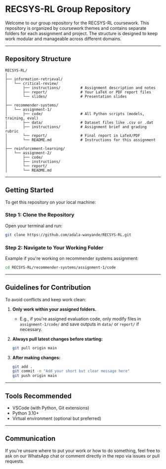 # RECSYS-RL Group Repository

Welcome to our group repository for the RECSYS-RL coursework. This repository is organized by coursework themes and contains separate folders for each assignment and project. The structure is designed to keep work modular and manageable across different domains.

---

## Repository Structure

```
RECSYS-RL/
│
├── information-retrieval/
│   └── critical-review/
│       ├── instructions/         # Assignment description and notes
│       ├── report/               # Your LaTeX or PDF report files
│       └── slides/               # Presentation slides
│
├── recommender-systems/
│   └── assignment-1/
│       ├── code/                 # All Python scripts (models, training, eval)
│       ├── data/                 # Dataset files like .csv or .dat
│       ├── instructions/         # Assignment brief and grading rubric
│       └── report/               # Final report in LaTeX/PDF
│       └── README.md             # Instructions for this assignment
│
├── reinforcement-learning/
│   └── assignment-2/
│       ├── code/
│       ├── instructions/
│       └── report/
│       └── README.md
```

---

## Getting Started

To get this repository on your local machine:

### Step 1: Clone the Repository
Open your terminal and run:

```bash
git clone https://github.com/adala-wanyande/RECSYS-RL.git
```

### Step 2: Navigate to Your Working Folder

Example if you're working on recommender systems assignment:
```bash
cd RECSYS-RL/recommender-systems/assignment-1/code
```

---

## Guidelines for Contribution

To avoid conflicts and keep work clean:

1. **Only work within your assigned folders.**
   - E.g., if you're assigned evaluation code, only modify files in `assignment-1/code/` and save outputs in `data/` or `report/` if necessary.

2. **Always pull latest changes before starting:**
   ```bash
   git pull origin main
   ```

3. **After making changes:**
   ```bash
   git add .
   git commit -m "Add your short but clear message here"
   git push origin main
   ```

---

## Tools Recommended

- VSCode (with Python, Git extensions)
- Python 3.10+
- Virtual environment (optional but preferred)

---

## Communication

If you're unsure where to put your work or how to do something, feel free to ask on our WhatsApp chat or comment directly in the repo via issues or pull requests.
